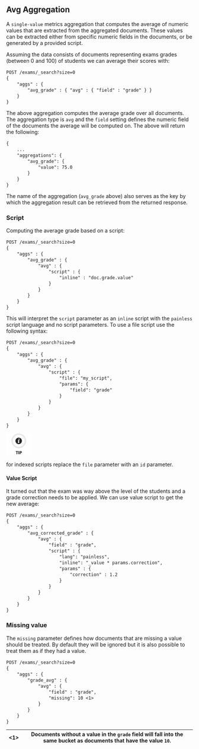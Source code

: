 ## Avg Aggregation

A `single-value` metrics aggregation that computes the average of numeric values that are extracted from the aggregated documents. These values can be extracted either from specific numeric fields in the documents, or be generated by a provided script.

Assuming the data consists of documents representing exams grades (between 0 and 100) of students we can average their scores with:
    
    
    POST /exams/_search?size=0
    {
        "aggs" : {
            "avg_grade" : { "avg" : { "field" : "grade" } }
        }
    }

The above aggregation computes the average grade over all documents. The aggregation type is `avg` and the `field` setting defines the numeric field of the documents the average will be computed on. The above will return the following:
    
    
    {
        ...
        "aggregations": {
            "avg_grade": {
                "value": 75.0
            }
        }
    }

The name of the aggregation (`avg_grade` above) also serves as the key by which the aggregation result can be retrieved from the returned response.

### Script

Computing the average grade based on a script:
    
    
    POST /exams/_search?size=0
    {
        "aggs" : {
            "avg_grade" : {
                "avg" : {
                    "script" : {
                        "inline" : "doc.grade.value"
                    }
                }
            }
        }
    }

This will interpret the `script` parameter as an `inline` script with the `painless` script language and no script parameters. To use a file script use the following syntax:
    
    
    POST /exams/_search?size=0
    {
        "aggs" : {
            "avg_grade" : {
                "avg" : {
                    "script" : {
                        "file": "my_script",
                        "params": {
                            "field": "grade"
                        }
                    }
                }
            }
        }
    }

![Tip](/images/icons/tip.png)

for indexed scripts replace the `file` parameter with an `id` parameter.

#### Value Script

It turned out that the exam was way above the level of the students and a grade correction needs to be applied. We can use value script to get the new average:
    
    
    POST /exams/_search?size=0
    {
        "aggs" : {
            "avg_corrected_grade" : {
                "avg" : {
                    "field" : "grade",
                    "script" : {
                        "lang": "painless",
                        "inline": "_value * params.correction",
                        "params" : {
                            "correction" : 1.2
                        }
                    }
                }
            }
        }
    }

### Missing value

The `missing` parameter defines how documents that are missing a value should be treated. By default they will be ignored but it is also possible to treat them as if they had a value.
    
    
    POST /exams/_search?size=0
    {
        "aggs" : {
            "grade_avg" : {
                "avg" : {
                    "field" : "grade",
                    "missing": 10 <1>
                }
            }
        }
    }

<1>| Documents without a value in the `grade` field will fall into the same bucket as documents that have the value `10`.     
---|---
